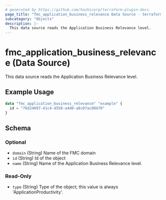 ```yaml
---
# generated by https://github.com/hashicorp/terraform-plugin-docs
page_title: "fmc_application_business_relevance Data Source - terraform-provider-fmc"
subcategory: "Objects"
description: |-
  This data source reads the Application Business Relevance level.
---
```


# fmc_application_business_relevance (Data Source)

This data source reads the Application Business Relevance level.

## Example Usage

```terraform
data "fmc_application_business_relevance" "example" {
  id = "76d24097-41c4-4558-a4d0-a8c07ac08470"
}
```

<!-- schema generated by tfplugindocs -->
## Schema

### Optional

- `domain` (String) Name of the FMC domain
- `id` (String) Id of the object
- `name` (String) Name of the Application Business Relevance level.

### Read-Only

- `type` (String) Type of the object; this value is always 'ApplicationProductivity'.
